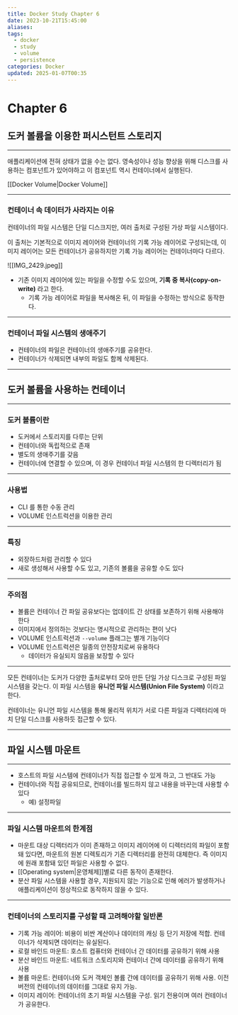 ```yaml
---
title: Docker Study Chapter 6
date: 2023-10-21T15:45:00
aliases: 
tags:
  - docker
  - study
  - volume
  - persistence
categories: Docker
updated: 2025-01-07T00:35
---
```


# Chapter 6

## 도커 볼륨을 이용한 퍼시스턴트 스토리지

---

애플리케이션에 전혀 상태가 없을 수는 없다. 영속성이나 성능 향상을 위해 디스크를 사용하는 컴포넌트가 있어야하고 이 컴포넌트 역시 컨테이너에서 실행된다.

[[Docker Volume|Docker Volume]]

---

### 컨테이너 속 데이터가 사라지는 이유

컨테이너의 파일 시스템은 단일 디스크지만, 여러 출처로 구성된 가상 파일 시스템이다.

이 출처는 기본적으로 이미지 레이어와 컨테이너의 기록 가능 레이어로 구성되는데, 이미지 레이어는 모든 컨테이너가 공유하지만 기록 가능 레이어는 컨테이너마다 다르다.

![[IMG_2429.jpeg]]

- 기존 이미지 레이어에 있는 파일을 수정할 수도 있으며, **기록 중 복사(copy-on-write)** 라고 한다.
    - 기록 가능 레이어로 파일을 복사해온 뒤, 이 파일을 수정하는 방식으로 동작한다.

---

### 컨테이너 파일 시스템의 생애주기

- 컨테이너의 파일은 컨테이너의 생애주기를 공유한다.
- 컨테이너가 삭제되면 내부의 파일도 함께 삭제된다.

---

## 도커 볼륨을 사용하는 컨테이너

---

### 도커 볼륨이란

- 도커에서 스토리지를 다루는 단위
- 컨테이너와 독립적으로 존재
- 별도의 생애주기를 갖음
- 컨테이너에 연결할 수 있으며, 이 경우 컨테이너 파일 시스템의 한 디렉터리가 됨

---

### 사용법

- CLI 를 통한 수동 관리
- VOLUME 인스트럭션을 이용한 관리

---

### 특징

- 외장하드처럼 관리할 수 있다
- 새로 생성해서 사용할 수도 있고, 기존의 볼륨을 공유할 수도 있다

---

### 주의점

- 볼륨은 컨테이너 간 파일 공유보다는 업데이트 간 상태를 보존하기 위해 사용해야 한다
- 이미지에서 정의하는 것보다는 명시적으로 관리하는 편이 낫다
- VOLUME 인스트럭션과 `--volume` 플래그는 별개 기능이다
- VOLUME 인스트럭션은 일종의 안전장치로써 유용하다
    - 데이터가 유실되지 않음을 보장할 수 있다

---

모든 컨테이너는 도커가 다양한 출처로부터 모아 만든 단일 가상 디스크로 구성된 파일 시스템을 갖는다. 이 파일 시스템을 **유니언 파일 시스템(Union File System)** 이라고 한다.

컨테이너는 유니언 파일 시스템을 통해 물리적 위치가 서로 다른 파일과 디렉터리에 마치 단일 디스크를 사용하듯 접근할 수 있다.

---

## 파일 시스템 마운트

---

- 호스트의 파일 시스템에 컨테이너가 직접 접근할 수 있게 하고, 그 반대도 가능
- 컨테이너와 직접 공유되므로, 컨테이너를 빌드하지 않고 내용을 바꾸는데 사용할 수 있다
    - 예) 설정파일

---

### 파일 시스템 마운트의 한계점

- 마운트 대상 디렉터리가 이미 존재하고 이미지 레이어에 이 디렉터리의 파일이 포함돼 있다면, 마운트의 원본 디렉토리가 기존 디렉터리를 완전히 대체한다. 즉 이미지에 원래 포함돼 있던 파일은 사용할 수 없다.
- [[Operating system|운영체제]]별로 다른 동작이 존재한다.
- 분산 파일 시스템을 사용할 경우, 지원되지 않는 기능으로 인해 에러가 발생하거나 애플리케이션이 정상적으로 동작하지 않을 수 있다.

---

### 컨테이너의 스토리지를 구성할 때 고려해야할 일반론

- 기록 가능 레이어: 비용이 비싼 계산이나 데이터의 캐싱 등 단기 저장에 적합. 컨테이너가 삭제되면 데이터는 유실된다.
- 로컬 바인드 마운트: 호스트 컴퓨터와 컨테이너 간 데이터를 공유하기 위해 사용
- 분산 바인드 마운트: 네트워크 스토리지와 컨테이너 간에 데이터를 공유하기 위해 사용
- 볼륨 마운트: 컨테이너와 도커 객체인 볼륨 간에 데이터를 공유하기 위해 사용. 이전 버전의 컨테이너의 데이터를 그대로 유지 가능.
- 이미지 레이어: 컨테이너의 초기 파일 시스템을 구성. 읽기 전용이며 여러 컨테이너가 공유한다.

